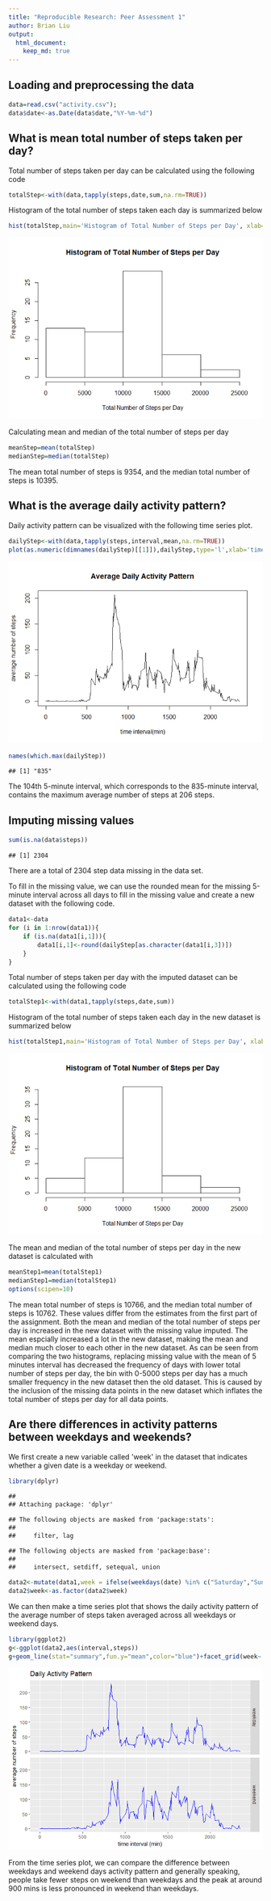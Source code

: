 ```yaml
---
title: "Reproducible Research: Peer Assessment 1"
author: Brian Liu
output: 
  html_document:
    keep_md: true
---
```




## Loading and preprocessing the data

```r
data=read.csv("activity.csv");
data$date<-as.Date(data$date,"%Y-%m-%d")
```

## What is mean total number of steps taken per day?
Total number of steps taken per day can be calculated using the following code

```r
totalStep<-with(data,tapply(steps,date,sum,na.rm=TRUE))
```
Histogram of the total number of steps taken each day is summarized below

```r
hist(totalStep,main='Histogram of Total Number of Steps per Day', xlab='Total Number of Steps per Day')
```

![](PA1_YiLiu_files/figure-html/unnamed-chunk-1-1.png)<!-- -->

Calculating mean and median of the total number of steps per day

```r
meanStep=mean(totalStep)
medianStep=median(totalStep)
```
The mean total number of steps is 9354, and the median total number of steps is 10395.


## What is the average daily activity pattern?
Daily activity pattern can be visualized with the following time series plot.

```r
dailyStep<-with(data,tapply(steps,interval,mean,na.rm=TRUE))
plot(as.numeric(dimnames(dailyStep)[[1]]),dailyStep,type='l',xlab='time interval(min)',ylab='average number of steps',main='Average Daily Activity Pattern')
```

![](PA1_YiLiu_files/figure-html/unnamed-chunk-3-1.png)<!-- -->

```r
names(which.max(dailyStep))
```

```
## [1] "835"
```
The 104th 5-minute interval, which corresponds to the 835-minute interval, contains the maximum average number of steps at 206 steps.


## Imputing missing values

```r
sum(is.na(data$steps))
```

```
## [1] 2304
```
There are a total of 2304 step data missing in the data set.

To fill in the missing value, we can use the rounded mean for the missing 5-minute interval across all days to fill in the missing value and create a new dataset with the following code.


```r
data1<-data
for (i in 1:nrow(data1)){
    if (is.na(data1[i,1])){
        data1[i,1]<-round(dailyStep[as.character(data1[i,3])])
    }
}
```

Total number of steps taken per day with the imputed dataset can be calculated using the following code

```r
totalStep1<-with(data1,tapply(steps,date,sum))
```
Histogram of the total number of steps taken each day in the new dataset is summarized below

```r
hist(totalStep1,main='Histogram of Total Number of Steps per Day', xlab='Total Number of Steps per Day')
```

![](PA1_YiLiu_files/figure-html/unnamed-chunk-8-1.png)<!-- -->

The mean and median of the total number of steps per day in the new dataset is calculated with

```r
meanStep1=mean(totalStep1)
medianStep1=median(totalStep1)
options(scipen=10)
```

The mean total number of steps is 10766, and the median total number of steps is 10762. These values differ from the estimates from the first part of the assignment. Both the mean and median of the total number of steps per day is increased in the new dataset with the missing value imputed. The mean espcially increased a lot in the new dataset, making the mean and median much closer to each other in the new dataset. As can be seen from comparing the two histograms, replacing missing value with the mean of 5 minutes interval has decreased the frequency of days with lower total number of steps per day, the bin with 0-5000 steps per day has a much smaller frequency in the new dataset then the old dataset. This is caused by the inclusion of the missing data points in the new dataset which inflates the total number of steps per day for all data points. 

## Are there differences in activity patterns between weekdays and weekends?
We first create a new variable called 'week' in the dataset that indicates whether a given date is a weekday or weekend. 

```r
library(dplyr)
```

```
## 
## Attaching package: 'dplyr'
```

```
## The following objects are masked from 'package:stats':
## 
##     filter, lag
```

```
## The following objects are masked from 'package:base':
## 
##     intersect, setdiff, setequal, union
```

```r
data2<-mutate(data1,week = ifelse(weekdays(date) %in% c("Saturday","Sunday"),"weekend","weekday"))
data2$week<-as.factor(data2$week)
```
We can then make a time series plot that shows the daily activity pattern of the average number of steps taken averaged across all weekdays or weekend days.

```r
library(ggplot2)
g<-ggplot(data2,aes(interval,steps))
g+geom_line(stat="summary",fun.y="mean",color="blue")+facet_grid(week~.)+labs(x='time interval (min)',y='average number of steps',title='Daily Activity Pattern')
```

![](PA1_YiLiu_files/figure-html/unnamed-chunk-11-1.png)<!-- -->

From the time series plot, we can compare the difference between weekdays and weekend days activity pattern and generally speaking, people take fewer steps on weekend than weekdays and the peak at around 900 mins is less pronounced in weekend than weekdays.
